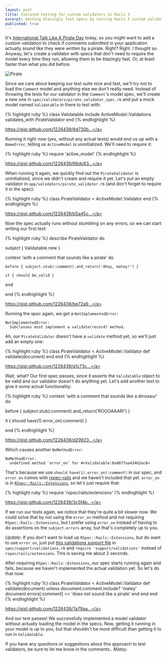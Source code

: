 ```yaml
---
layout: post
title: Isolated testing for custom validators in Rails 3
excerpt: Getting blazingly fast specs by testing Rails 3 custom validators without requiring the model
published: true
---
```


It's [International Talk Like A Pirate Day](http://www.talklikeapirate.com/) today, so you might want to add a custom validation to check if comments submitted in your application actually sound like they were written by a pirate. Right? Right. I thought so. Anyway, let's create a validator with specs that don't need to require the model every time they run, allowing them to be blazingly fast. Or, at least faster than what you did before.

![Pirate](http://jeffkreeftmeijer.com/images/pirate.jpg)

Since we care about keeping our test suite nice and fast, we'll try not to load the `Comment` model and anything else we don't really need. Instead of throwing the tests for our validator in the `Comment`'s model spec, we'll create a new one in `spec/validators/pirate_validator_spec.rb` and put a mock model named `Validatable` in there to test with:

{% highlight ruby %}
class Validatable
  include ActiveModel::Validations
  validates_with PirateValidator
end
{% endhighlight %}

<span class="small"><a href="https://gist.github.com/1226439/8d730b568c5ad7440e008439d85ccdb98c0b9ea6">https://gist.github.com/1226439/8d730b...</a></span>

Running it right now (yes, without any actual tests) would end us up with a `NameError`, telling us `ActiveModel` is uninitialized. We'll need to require it:

{% highlight ruby %}
require 'active_model'
{% endhighlight %}

<span class="small"><a href="https://gist.github.com/1226439/66dc63860e02aee4ea2f4fa9afcf0f94d59737e0">https://gist.github.com/1226439/66dc63...</a></span>

When running it again, we quickly find out the `PirateValidator` is uninitialized, since we didn't create and require it yet. Let's put an empty validator in `app/validators/pirate_validator.rb` (and don't forget to require it in the spec):

{% highlight ruby %}
class PirateValidator < ActiveModel::Validator
end
{% endhighlight %}

<span class="small"><a href="https://gist.github.com/1226439/b5a45ce614cf49b8d0f6a6fc8c50b85d5b739290">https://gist.github.com/1226439/b5a45c...</a></span>

Now the spec actually runs without stumbling on any errors, so we can start writing our first test:

{% highlight ruby %}
describe PirateValidator do

  subject { Validatable.new }

  context 'with a comment that sounds like a pirate' do

    before { subject.stub(:comment).and_return('Ahoy, matey!') }

    it { should be_valid }

  end

end
{% endhighlight %}

<span class="small"><a href="https://gist.github.com/1226439/be72a980ae6026b4ac7e0d260c416c0a10b66bc9">https://gist.github.com/1226439/be72a9...</a></span>

Running the spec again, we get a `NotImplementedError`:

    NotImplementedError:
      Subclasses must implement a validate(record) method.

Ah, our `PirateValidator` doesn't have a `validate` method yet, so we'll just add an empty one:

{% highlight ruby %}
class PirateValidator < ActiveModel::Validator
  def validate(document)
  end
end
{% endhighlight %}

<span class="small"><a href="https://gist.github.com/1226439/a1c73c4106977410e54fe10e4c09c5f9a26bebd4">https://gist.github.com/1226439/a1c73c...</a></span>

Wait, what? Our first spec passes, since it asserts the `Validatable` object to be valid and our validator doesn't do anything yet. Let's add another test to give it some actual functionality:

{% highlight ruby %}
context 'with a comment that sounds like a dinosaur' do

  before { subject.stub(:comment).and_return('ROOOAAAR!') }

  it { should have(1).error_on(:comment) }

end
{% endhighlight %}

<span class="small"><a href="https://gist.github.com/1226439/d29923c4a42530e4dc669e0849e1715481954141">https://gist.github.com/1226439/d29923...</a></span>

Which causes another `NoMethodError`:

    NoMethodError:
      undefined method `error_on' for #<Validatable:0x007faa43462ec8>

That's because we use `should have(1).error_on(:comment)` in our spec, and `error_on` comes with [rspec-rails](https://github.com/rspec/rspec-rails) and we haven't included that yet. `error_on` is in [`RSpec::Rails::Extensions`](https://github.com/rspec/rspec-rails/blob/master/lib/rspec/rails/extensions/active_record/base.rb), so let's just require that:

{% highlight ruby %}
require 'rspec/rails/extensions'
{% endhighlight %}

<span class="small"><a href="https://gist.github.com/1226439/3c5f4b1e539e30ef8b1d423a273ef952c9a70843">https://gist.github.com/1226439/3c5f4b...</a></span>

If we run our tests again, we notice that they're quite a bit slower now. We could solve that by not using the `error_on` method and not requiring `RSpec::Rails::Extensions`, but I prefer using `error_on` instead of having to do assertions on the `subject.errors` array, but that's completely up to you.

_Update_: If you don't want to load up `RSpec::Rails::Extensions`, but do want to use `error_on`, just put [this validations support file](https://gist.github.com/1239170) in `spec/support/validations.rb` and `require 'support/validations'` instead of `rspec/rails/extensions`. This is saving me about 2 seconds.

After requiring `RSpec::Rails::Extensions`, our spec starts running again and fails, because we haven't implemented the actual validation yet. So let's do that now:

{% highlight ruby %}
class PirateValidator < ActiveModel::Validator
  def validate(document)
    unless document.comment.include? 'matey'
      document.errors[:comment] << 'does not sound like a pirate'
    end
  end
end
{% endhighlight %}

<span class="small"><a href="https://gist.github.com/1226439/7a79aa385ae18b0418e2319383c3481bd9452caa">https://gist.github.com/1226439/7a79aa...</a></span>

And our test passes! We successfully implemented a model validator without actually loading the model in the specs. Now, getting it running in your model is up to you, but that shouldn't be more difficult than getting it to run in `Validatable`.

If you have any questions or suggestions about this approach to test validators, be sure to let me know in the comments.. _Matey_.